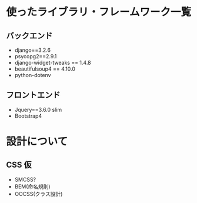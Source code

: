 # 使ったライブラリ・フレームワーク一覧

## バックエンド

 - django==3.2.6
 - psycopg2==2.9.1
 - django-widget-tweaks == 1.4.8
 - beautifulsoup4 == 4.10.0
 - python-dotenv

## フロントエンド
 
 - Jquery==3.6.0 slim
 - Bootstrap4

# 設計について

## CSS 仮
 
 - SMCSS? 
 - BEM(命名規則)
 - OOCSS(クラス設計)
